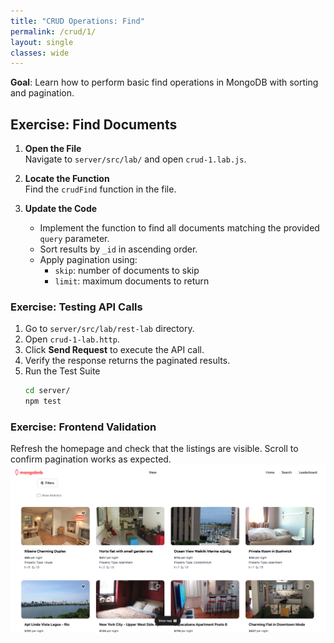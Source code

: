 ```yaml
---
title: "CRUD Operations: Find"
permalink: /crud/1/
layout: single
classes: wide
---
```


**Goal**: Learn how to perform basic find operations in MongoDB with sorting and pagination.

## Exercise: Find Documents

1. **Open the File**  
   Navigate to `server/src/lab/` and open `crud-1.lab.js`.

2. **Locate the Function**  
   Find the `crudFind` function in the file.

3. **Update the Code**  
   - Implement the function to find all documents matching the provided `query` parameter.
   - Sort results by `_id` in ascending order.
   - Apply pagination using:
     - `skip`: number of documents to skip
     - `limit`: maximum documents to return

### Exercise: Testing API Calls
1. Go to `server/src/lab/rest-lab` directory.
2. Open `crud-1-lab.http`.
3. Click **Send Request** to execute the API call.
4. Verify the response returns the paginated results.
5. Run the Test Suite
   ```bash
   cd server/
   npm test
   ```

### Exercise: Frontend Validation
Refresh the homepage and check that the listings are visible. Scroll to confirm pagination works as expected.
![crud-1-lab](../../assets/images/crud-1-lab.png)
